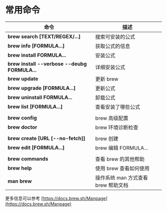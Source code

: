 # 常用命令

| 命令                                          | 描述                                |
| --------------------------------------------- | ----------------------------------- |
| **brew search [TEXT/REGEX/...]**              | 搜索可安装的公式                    |
| **brew info [FORMULA...]**                    | 获取公式的信息                      |
| **brew install FORMULA...**                   | 安装公式                            |
| **brew install --verbose --deubg FORMULA...** | 详细安装公式                        |
| **brew update**                               | 更新 brew                           |
| **brew upgrade [FORMULA...]**                 | 更新公式                            |
| **brew uninstall FORMULA...**                 | 卸载公式                            |
| **brew list [FORMULA...]**                    | 查看安装了哪些公式                  |
|                                               |                                     |
| **brew config**                               | brew 高级配置                       |
| **brew doctor**                               | brew 环境诊断检查                   |
|                                               |                                     |
| **brew create [URL [--no-fetch]]**            | brew 创建                           |
| **brew edit [FORMULA...]**                    | brew 编辑 FORMULA...                |
|                                               |                                     |
| **brew commands**                             | 查看 brew 的其他帮助                |
| **brew help**                                 | 使用 brew 查看如何使用              |
| **man brew**                                  | 操作系统 man 方式查看 brew 帮助文档 |

更多信息可以参考 [https://docs.brew.sh/Manpage](https://docs.brew.sh/Manpage)
